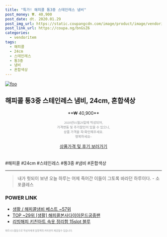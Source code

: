 ```yaml
--- 
title: "특가! 해피콜 통3중 스테인레스 냄비" 
post_money: ₩. 40,900 
post_date: dt. 2020.01.29 
post_img_url: https://static.coupangcdn.com/image/product/image/vendoritem/2016/03/14/3000146404/da3523f7-829d-4bd7-bac5-9a2764c10c2c.jpg 
post_link_url: https://coupa.ng/bnGsZ6 
categories: 
  - vendoritem 
tags: 
  - 해피콜 
  - 24cm 
  - 스테인레스 
  - 통3중 
  - 냄비 
  - 혼합색상 
--- 
```

[![foo](https://static.coupangcdn.com/image/product/image/vendoritem/2016/03/14/3000146404/da3523f7-829d-4bd7-bac5-9a2764c10c2c.jpg)](https://coupa.ng/bnGsZ6) 

## 해피콜 통3중 스테인레스 냄비, 24cm, 혼합색상 
<p style="text-align: center;">**₩ 40,900**</p> 
<p style="text-align: center;"><span style="color: #898c8f; font-family: Georgia,Times,serif; font-size: 0.75em;">2020년01월29일에 작성되어, <br>가격변동 및 추가할인이 있을 수 있으니,<br> 상품 가격을 꼭!확인해주세요.<br>행복하세요~</span> 
</p>	 
<div markdown="0" style="text-align: center;"><a href="https://coupa.ng/bnGsZ6" class="btn btn--success">상품가격 및 후기 보러가기</a></div> 
<br><br> 
  #해피콜 #24cm #스테인레스 #통3중 #냄비 #혼합색상 
<hr> 

> 내가 헛되이 보낸 오늘 하루는 어제 죽어간 이들이 그토록 바라던 하루이다. - 소포클레스 


### POWER LINK

* <a href="https://blog.naver.com/santokki14/221788338425" target="_blank">생활 / 해피콜냄비 베스트 ~57위</a>
* <a href="https://blog.naver.com/fasyy4321/221783609245" target="_blank"> TOP ~29위 [생활] 해피콜본사다이아몬드궁중팬</a>
* <a href="https://blog.naver.com/an0733/221785368563" target="_blank">리빙해피 키친아트 속옷 정리함 15slot 블루</a>

<span style="color: #898c8f; font-family: Georgia,Times,serif; font-size: 0.55em;">파트너스활동으로 작성자에게 일정액의 커미션이 제공될수 있습니다.</span> 
